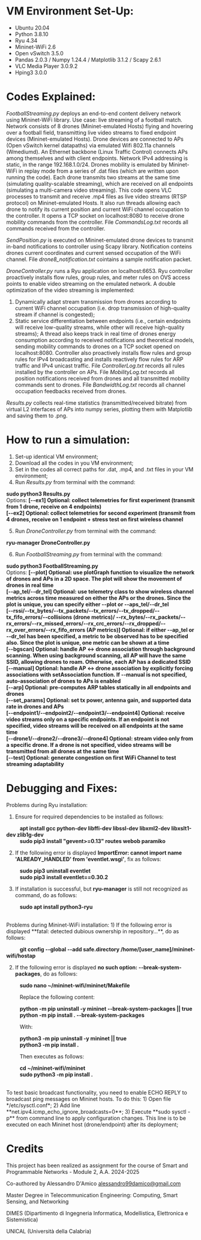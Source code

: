 # VM Environment Set-Up:
- Ubuntu 20.04
- Python 3.8.10
- Ryu 4.34
- Mininet-WiFi 2.6
- Open vSwitch 3.5.0
- Pandas 2.0.3 / Numpy 1.24.4 / Matplotlib 3.1.2 / Scapy 2.6.1
- VLC Media Player 3.0.9.2
- Hping3 3.0.0


# Codes Explained:

*FootballStreaming.py* deploys an end-to-end content delivery network using Mininet-WiFi library. Use case: live streaming of a football match.
Network consists of 8 drones (Mininet-emulated Hosts) flying and hovering over a football field, transmitting live video streams to fixed endpoint devices (Mininet-emulated Hosts).
Drone devices are connected to APs (Open vSwitch kernel datapaths) via emulated Wifi 802.11a channels (Wmediumd). An Ethernet backbone (Linux Traffic Control) connects APs among themselves and with client endpoints. Network IPv4 addressing is static, in the range 192.168.1.0/24.
Drones mobility is emulated by Mininet-WiFi in replay mode from a series of .dat files (which are written upon running the code).
Each drone transmits two streams at the same time (simulating quality-scalable streaming), which are received on all endpoints (simulating a multi-camera video streaming).
This code opens VLC processes to transmit and receive .mp4 files as live video streams (RTSP protocol) on Mininet-emulated Hosts. It also run threads allowing each drone to notify its current position and current WiFi channel occupation to the controller.
It opens a TCP socket on localhost:8080 to receive drone mobility commands from the controller. File *CommandsLog.txt* records all commands received from the controller.

*SendPosition.py* is executed on Mininet-emulated drone devices to transmit in-band notifications to controller using Scapy library. Notification conteins drones current coordinates and current sensed occupation of the WiFi channel. File *drone8_notification.txt* cointains a sample notification packet.

*DroneController.py* runs a Ryu application on localhost:6653. Ryu controller proactively installs flow rules, group rules, and meter rules on OVS access points to enable video streaming on the emulated network.
A double optimization of the video streaming is implemented:
1. Dynamically adapt stream transmission from drones according to current WiFi channel occupation (i.e. drop transmission of high-quality stream if channel is congested);
2. Static service differentiation between endpoints (i.e., certain endpoints will receive low-quality streams, while other will receive high-quality streams);
A thread also keeps track in real time of drones energy consumption according to received notifications and theoretical models, sending mobility commands to drones on a TCP socket opened on localhost:8080.
Controller also proactively installs flow rules and group rules for IPv4 broadcasting and installs reactively flow rules for ARP traffic and IPv4 unicast traffic.
File *ControllerLog.txt* records all rules installed by the controller on APs. File *MobilityLog.txt* records all position notifications received from drones and all transmitted mobility commands sent to drones. File *BandwidthLog.txt* records all channel occupation feedbacks received from drones.

*Results.py* collects real-time statistics (transmitted/received bitrate) from virtual L2 interfaces of APs into numpy series, plotting them with Matplotlib and saving them to .png.


# How to run a simulation:
1) Set-up identical VM environment;
2) Download all the codes in you VM environment;
3) Set in the codes all correct paths for .dat, .mp4, and .txt files in your VM environment;
4) Run *Results.py* from terminal with the command:

**sudo python3 Results.py** <br>
Options:
**[--ex1] Optional: collect telemetries for first experiment (transmit from 1 drone, receive on 4 endpoints)** <br>
**[--ex2] Optional: collect telemetries for second experiment (transmit from 4 drones, receive on 1 endpoint + stress test on first wireless channel**
                                            
5) Run *DroneController.py* from terminal with the command:

**ryu-manager DroneController.py**

6) Run *FootballStreaming.py* from terminal with the command:

**sudo python3 FootballStreaming.py** <br>
Options:
**[--plot] Optional: use plotGraph function to visualize the network of drones and APs in a 2D space. The plot will show the movement of drones in real time** <br>
**[--ap_tel/--dr_tel] Optional: use telemetry class to show wireless channel metrics across time measured on either the APs or the drones. Since the plot is unique, you can specify either --plot or --aps_tel/--dr_tel** <br>
**[--rssi/--tx_bytes/--tx_packets/--tx_errors/--tx_dropped/--tx_fifo_errors/--collisions (drone metrics)/ --rx_bytes/--rx_packets/--rx_errors/--rx_missed_errors/--rx_crc_errors/--rx_dropped/--rx_over_errors/--rx_fifo_errors (AP metrics)] Optional: if either --ap_tel or --dr_tel has been specified, a metric to be observed has to be specified also. Since the plot is unique, one metric can be shown at a time** <br>
**[--bgscan] Optional: handle AP <-> drone association through background scanning. When using background scanning, all AP will have the same SSID, allowing drones to roam. Otherwise, each AP has a dedicated SSID** <br>
**[--manual] Optional: handle AP <-> drone association by explicitly forcing associations with setAssociation function. If --manual is not specified, auto-association of drones to APs is enabled** <br>
**[--arp] Optional: pre-computes ARP tables statically in all endpoints and drones** <br>
**[--set_params] Optional: set tx power, antenna gain, and supported data rate in drones and APs** <br>
**[--endpoint1/--endpoint2/--endpoint3/--endpoint4] Optional: receive video streams only on a specific endpoints. If an endpoint is not specified, video streams will be received on all endpoints at the same time** <br>
**[--drone1/--drone2/--drone3/--drone4] Optional: stream video only from a specific drone. If a drone is not specified, video streams will be transmitted from all drones at the same time** <br>
**[--test] Optional: generate congestion on first WiFi Channel to test streaming adaptability**

# Debugging and Fixes:
Problems during Ryu installation:
1) Ensure for required dependencies to be installed as follows:

&emsp; &emsp; **apt install gcc python-dev libffi-dev libssl-dev libxml2-dev libxslt1-dev zlib1g-dev** <br>
&emsp; &emsp; **sudo pip3 install "gevent>=0.13" routes webob paramiko**

2) If the following error is displayed **ImportError: cannot import name 'ALREADY_HANDLED' from 'eventlet.wsgi'**, fix as follows:

&emsp; &emsp; **sudo pip3 uninstall eventlet** <br>
&emsp; &emsp; **sudo pip3 install eventlet==0.30.2**

3) If installation is successful, but **ryu-manager** is still not recognized as command, do as follows:

&emsp; &emsp; **sudo apt install python3-ryu**

<br>
Problems during Mininet-WiFi installation:
1) If the following error is displayed **fatal: detected dubious ownership in repository…**, do as follows:

&emsp; &emsp; **git config --global --add safe.directory /home/[user_name]/mininet-wifi/hostap**

2) If the following error is displayed **no such option: --break-system-packages**, do as follows:

&emsp; &emsp; **sudo nano ~/mininet-wifi/mininet/Makefile**

&emsp; &emsp; Replace the following content:

&emsp; &emsp; **python -m pip uninstall -y mininet --break-system-packages || true** <br>
&emsp; &emsp; **python -m pip install . --break-system-packages**

&emsp; &emsp; With: 

&emsp; &emsp; **python3 -m pip uninstall -y mininet || true** <br>
&emsp; &emsp; **python3 -m pip install .**

&emsp; &emsp; Then executes as follows:

&emsp; &emsp; **cd ~/mininet-wifi/mininet** <br>
&emsp; &emsp; **sudo python3 -m pip install .**

<br>
To test basic broadcast functionality, you need to enable ECHO REPLY to broadcast ping messages on Mininet hosts. To do this:
1) Open file */etc/sysctl.conf*;
2) Add line **net.ipv4.icmp_echo_ignore_broadcasts=0**;
3) Execute **sudo sysctl -p** from command line to apply configuration changes. This line is to be executed on each Mininet host (drone/endpoint) after its deployment;

# Credits
This project has been realized as assignment for the course of Smart and Programmable Networks - Module 2, A.A. 2024-2025


Co-authored by Alessandro D'Amico <alessandro99damico@gmail.com>


Master Degree in Telecommunication Engineering: Computing, Smart Sensing, and Networking


DIMES (Dipartimento di Ingegneria Informatica, Modellistica, Elettronica e Sistemistica)


UNICAL (Università della Calabria)

